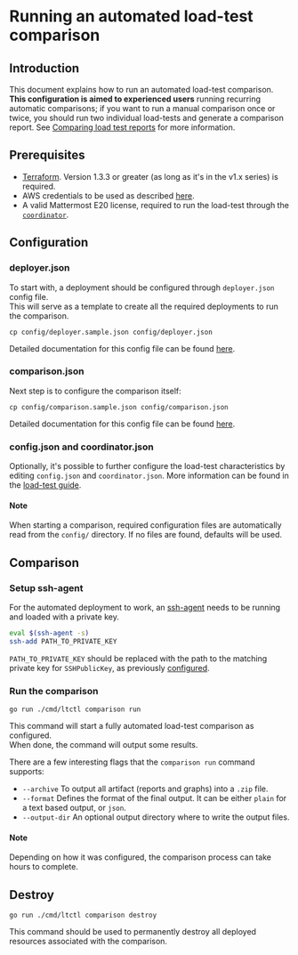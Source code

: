 # Running an automated load-test comparison

## Introduction

This document explains how to run an automated load-test comparison. **This configuration is aimed to experienced users** running recurring automatic comparisons; if you want to run a manual comparison once or twice, you should run two individual load-tests and generate a comparison report. See [Comparing load test reports](compare.md) for more information.

## Prerequisites

- [Terraform](https://learn.hashicorp.com/terraform/getting-started/install). Version 1.3.3 or greater (as long as it's in the v1.x series) is required.
- AWS credentials to be used as described [here](https://www.terraform.io/docs/providers/aws/index.html#authentication).
- A valid Mattermost E20 license, required to run the load-test through the [`coordinator`](coordinator.md).

## Configuration

### deployer.json

To start with, a deployment should be configured through `deployer.json` config file.  
This will serve as a template to create all the required deployments to run the comparison.

```
cp config/deployer.sample.json config/deployer.json
```

Detailed documentation for this config file can be found [here](config/deployer.md).

### comparison.json

Next step is to configure the comparison itself:

```
cp config/comparison.sample.json config/comparison.json
```

Detailed documentation for this config file can be found [here](config/comparison.md).

### config.json and coordinator.json

Optionally, it's possible to further configure the load-test characteristics by editing `config.json` and `coordinator.json`.
More information can be found in the [load-test guide](local_loadtest.md).

#### Note

When starting a comparison, required configuration files are automatically read from the `config/` directory. If no files are found, defaults will be used.

## Comparison

### Setup ssh-agent

For the automated deployment to work, an [ssh-agent](https://linux.die.net/man/1/ssh-agent) needs to be running and loaded with a private key.

```sh
eval $(ssh-agent -s)
ssh-add PATH_TO_PRIVATE_KEY
```

`PATH_TO_PRIVATE_KEY` should be replaced with the path to the matching private key for `SSHPublicKey`, as previously [configured](config/deployer.md).

### Run the comparison 

```
go run ./cmd/ltctl comparison run
```

This command will start a fully automated load-test comparison as configured.  
When done, the command will output some results. 

There are a few interesting flags that the `comparison run` command supports:

- `--archive`  To output all artifact (reports and graphs) into a `.zip` file.
- `--format` Defines the format of the final output. It can be either `plain`
    for a text based output, or `json`.
- `--output-dir` An optional output directory where to write the output files.

#### Note

Depending on how it was configured, the comparison process can take hours to complete.

## Destroy 

```
go run ./cmd/ltctl comparison destroy
```

This command should be used to permanently destroy all deployed resources associated with the comparison.
